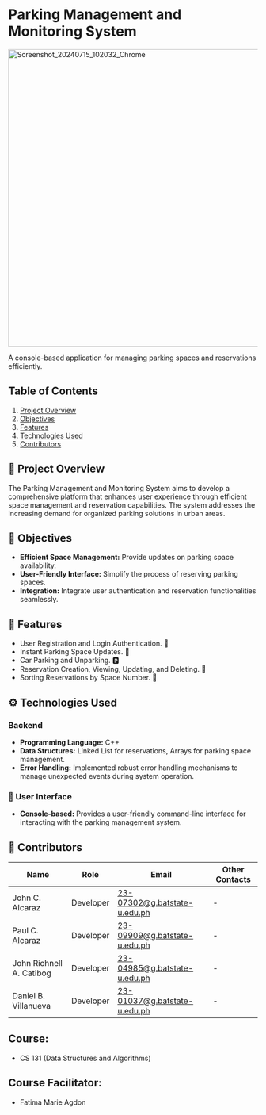 # Parking Management and Monitoring System

<img src="https://github.com/user-attachments/assets/e39d5641-da1f-4843-ac54-25cd367badae" alt="Screenshot_20240715_102032_Chrome" width="600"/>


A console-based application for managing parking spaces and reservations efficiently.

## Table of Contents
1. [Project Overview](#project-overview)
2. [Objectives](#objectives)
3. [Features](#features)
4. [Technologies Used](#technologies-used)
5. [Contributors](#contributors)

## 🚗 Project Overview
The Parking Management and Monitoring System aims to develop a comprehensive platform that enhances user experience through efficient space management and reservation capabilities. The system addresses the increasing demand for organized parking solutions in urban areas.

## 🎯 Objectives
- **Efficient Space Management:** Provide updates on parking space availability.
- **User-Friendly Interface:** Simplify the process of reserving parking spaces.
- **Integration:** Integrate user authentication and reservation functionalities seamlessly.

## 🚀 Features
- User Registration and Login Authentication. 🔐
- Instant Parking Space Updates. 🚗
- Car Parking and Unparking. 🅿️
- Reservation Creation, Viewing, Updating, and Deleting. 📅
- Sorting Reservations by Space Number. 🔢

## ⚙️ Technologies Used
### Backend
- **Programming Language:** C++
- **Data Structures:** Linked List for reservations, Arrays for parking space management.
- **Error Handling:** Implemented robust error handling mechanisms to manage unexpected events during system operation.

### 👥 User Interface
- **Console-based:** Provides a user-friendly command-line interface for interacting with the parking management system.

## 👷‍ Contributors
| Name                   | Role       | Email                          | Other Contacts        |
|------------------------|------------|--------------------------------|-----------------------|
| John C. Alcaraz         | Developer  | 23-07302@g.batstate-u.edu.ph     | -                     |
| Paul C. Alcaraz         | Developer  | 23-09909@g.batstate-u.edu.ph      | -                     |
| John Richnell A. Catibog | Developer  | 23-04985@g.batstate-u.edu.ph | -                   |
| Daniel B. Villanueva     | Developer  | 23-01037@g.batstate-u.edu.ph  | -                     |

## Course: 
- CS 131 (Data Structures and Algorithms)
## Course Facilitator: 
- Fatima Marie Agdon

